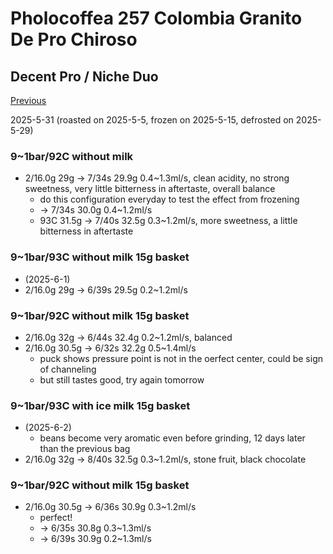 # Pholocoffea 257 Colombia Granito De Pro Chiroso

## Decent Pro / Niche Duo

[Previous](../2025-05/Philocoffea-257.md)

2025-5-31 (roasted on 2025-5-5, frozen on 2025-5-15, defrosted on 2025-5-29)

### 9~1bar/92C without milk

- 2/16.0g 29g -> 7/34s 29.9g 0.4\~1.3ml/s, clean acidity, no strong sweetness, very little bitterness in aftertaste, overall balance
  - do this configuration everyday to test the effect from frozening
  - -> 7/34s 30.0g 0.4\~1.2ml/s
  - 93C 31.5g -> 7/40s 32.5g 0.3\~1.2ml/s, more sweetness, a little bitterness in aftertaste

### 9~1bar/93C without milk 15g basket

- (2025-6-1)
- 2/16.0g 29g -> 6/39s 29.5g 0.2\~1.2ml/s

### 9~1bar/92C without milk 15g basket

- 2/16.0g 32g -> 6/44s 32.4g 0.2\~1.2ml/s, balanced
- 2/16.0g 30.5g -> 6/32s 32.2g 0.5\~1.4ml/s
  - puck shows pressure point is not in the oerfect center, could be sign of channeling
  - but still tastes good, try again tomorrow

### 9~1bar/93C with ice milk 15g basket

- (2025-6-2)
  - beans become very aromatic even before grinding, 12 days later than the previous bag
- 2/16.0g 32g -> 8/40s 32.5g 0.3\~1.2ml/s, stone fruit, black chocolate

### 9~1bar/92C without milk 15g basket

- 2/16.0g 30.5g -> 6/36s 30.9g 0.3\~1.2ml/s
  - perfect!
  - -> 6/35s 30.8g 0.3\~1.3ml/s
  - -> 6/39s 30.9g 0.2\~1.3ml/s
